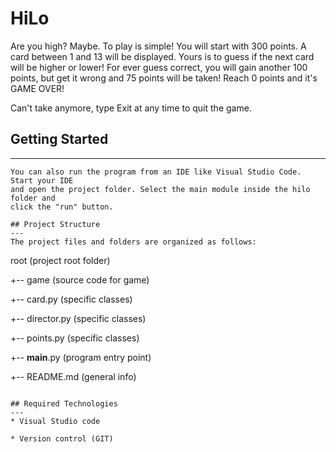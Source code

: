 # HiLo

Are you high? Maybe. To play is simple! You will start with 300 points. A card between 1 and 13 will be displayed. Yours is to guess if the next card will be higher or lower! For ever guess correct, you will gain another 100 points, but get it wrong and 75 points will be taken! Reach 0 points and it's GAME OVER! 

Can't take anymore, type Exit at any time to quit the game.

## Getting Started

---

```
You can also run the program from an IDE like Visual Studio Code. Start your IDE
and open the project folder. Select the main module inside the hilo folder and
click the "run" button.

## Project Structure
---
The project files and folders are organized as follows:
```

root (project root folder) 

+-- game (source code for game) 

+-- card.py (specific classes) 

+-- director.py (specific classes) 

+-- points.py (specific classes) 

+-- **main**.py (program entry point) 

+-- README.md (general info)

```

## Required Technologies
---
* Visual Studio code

* Version control (GIT)


